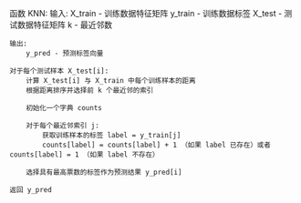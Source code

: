 函数 KNN:
    输入: 
        X_train - 训练数据特征矩阵
        y_train - 训练数据标签
        X_test - 测试数据特征矩阵
        k - 最近邻数
        
    输出:
        y_pred - 预测标签向量
        
    对于每个测试样本 X_test[i]:
        计算 X_test[i] 与 X_train 中每个训练样本的距离
        根据距离排序并选择前 k 个最近邻的索引
        
        初始化一个字典 counts
        
        对于每个最近邻索引 j:
            获取训练样本的标签 label = y_train[j]
            counts[label] = counts[label] + 1 （如果 label 已存在）或者 counts[label] = 1 （如果 label 不存在）
        
        选择具有最高票数的标签作为预测结果 y_pred[i]
    
    返回 y_pred